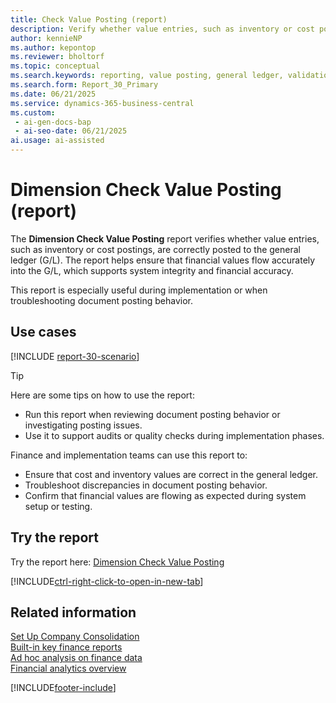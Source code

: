 ```yaml
---
title: Check Value Posting (report)
description: Verify whether value entries, such as inventory or cost postings, are correctly posted to the general ledger. Use this report to validate document posting behavior during implementation or troubleshooting.
author: kennieNP
ms.author: kepontop
ms.reviewer: bholtorf
ms.topic: conceptual
ms.search.keywords: reporting, value posting, general ledger, validation
ms.search.form: Report_30_Primary
ms.date: 06/21/2025
ms.service: dynamics-365-business-central
ms.custom:
 - ai-gen-docs-bap
 - ai-seo-date: 06/21/2025
ai.usage: ai-assisted
---
```


# Dimension Check Value Posting (report)

The **Dimension Check Value Posting** report verifies whether value entries, such as inventory or cost postings, are correctly posted to the general ledger (G/L). The report helps ensure that financial values flow accurately into the G/L, which supports system integrity and financial accuracy.

This report is especially useful during implementation or when troubleshooting document posting behavior.

## Use cases

[!INCLUDE [report-30-scenario](../includes/report-30-scenario-include.md)]

> [!TIP]
> Here are some tips on how to use the report:
>
> * Run this report when reviewing document posting behavior or investigating posting issues.
> * Use it to support audits or quality checks during implementation phases.

Finance and implementation teams can use this report to:

* Ensure that cost and inventory values are correct in the general ledger.
* Troubleshoot discrepancies in document posting behavior.
* Confirm that financial values are flowing as expected during system setup or testing.

## Try the report

Try the report here: [Dimension Check Value Posting](https://businesscentral.dynamics.com?report=30)

[!INCLUDE[ctrl-right-click-to-open-in-new-tab](../includes/ctrl-right-click-to-open-in-new-tab.md)]

## Related information

[Set Up Company Consolidation](../finance-consolidated-company-reporting-setup.md)  
[Built-in key finance reports](../finance-reports.md)  
[Ad hoc analysis on finance data](../ad-hoc-analysis-finance.md)  
[Financial analytics overview](../bi.md)  

[!INCLUDE[footer-include](../includes/footer-banner.md)]